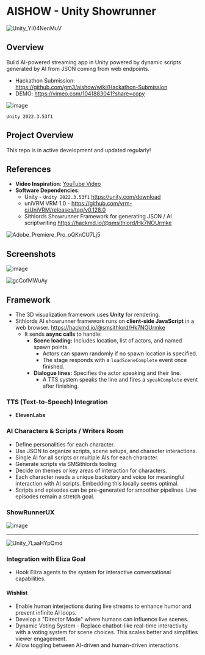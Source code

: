 # AISHOW - Unity Showrunner

![Unity_YI04NenMuV](https://github.com/user-attachments/assets/52529291-aa7c-4643-adf4-e49808b29160)

## Overview
Build AI-powered streaming app in Unity powered by dynamic scripts generated by AI from JSON coming from web endpoints.  

- Hackathon Submission: https://github.com/gm3/aishow/wiki/Hackathon-Submission
- DEMO: https://vimeo.com/1041883041?share=copy

![image](https://hackmd.io/_uploads/By0Ounc71x.png)

`Unity 2022.3.53f1`

## Project Overview

This repo is in active development and updated regularly!

## References

- **Video Inspiration**: [YouTube Video](https://www.youtube.com/watch?v=zD9wofGof80)
- **Software Dependencies**:
  - Unity - `Unity 2022.3.53f1` https://unity.com/download
  - uniVRM VRM 1.0 - https://github.com/vrm-c/UniVRM/releases/tag/v0.128.0
  - Sithlords Showrunner Framework for generating JSON / AI scriptwriting https://hackmd.io/@smsithlord/Hk7NOUrmke
 
![Adobe_Premiere_Pro_oQKnCU7Lj5](https://github.com/user-attachments/assets/dcdb9a8d-32d3-4145-95bd-176e30957b09)

## Screenshots

![image](https://hackmd.io/_uploads/Byj-Aoqm1e.png)

![gcCofMWuAy](https://github.com/user-attachments/assets/16907503-666d-4286-8fb3-1a3c729f230c)

## Framework 
- The 3D visualization framework uses **Unity** for rendering.
- Sithlords AI showrunner framework runs on **client-side JavaScript** in a web browser. https://hackmd.io/@smsithlord/Hk7NOUrmke
  - It sends **async calls** to handle:
    - **Scene loading:** Includes location, list of actors, and named spawn points.
      - Actors can spawn randomly if no spawn location is specified.
      - The stage responds with a `loadSceneComplete` event once finished.
    - **Dialogue lines:** Specifies the actor speaking and their line.
      - A TTS system speaks the line and fires a `speakComplete` event after finishing.

### TTS (Text-to-Speech) Integration
- **ElevenLabs**

### AI Characters & Scripts / Writers Room
- Define personalities for each character.
- Use JSON to organize scripts, scene setups, and character interactions.
- Single AI for all scripts or multiple AIs for each character.
- Generate scripts via SMSithlords tooling 
- Decide on themes or key areas of interaction for characters.
- Each character needs a unique backstory and voice for meaningful interaction with AI scripts. Embedding this locally seems optimal.
- Scripts and episodes can be pre-generated for smoother pipelines. Live episodes remain a stretch goal.

### ShowRunnerUX

![image](https://github.com/user-attachments/assets/b3681ea1-d9f1-4549-8241-d8fb7da2a77c)


---

![Unity_7LaaHYpQmd](https://github.com/user-attachments/assets/ef8af61d-d923-4beb-b3b1-6d484350aa96)



### Integration with Eliza Goal
- Hook Eliza agents to the system for interactive conversational capabilities.


#### Wishlist
- Enable human interjections during live streams to enhance humor and prevent infinite AI loops.
- Develop a "Director Mode" where humans can influence live scenes.
- Dynamic Voting System - Replace chatbot-like real-time interactivity with a voting system for scene choices. This scales better and simplifies viewer engagement.
- Allow toggling between AI-driven and human-driven interactions.

